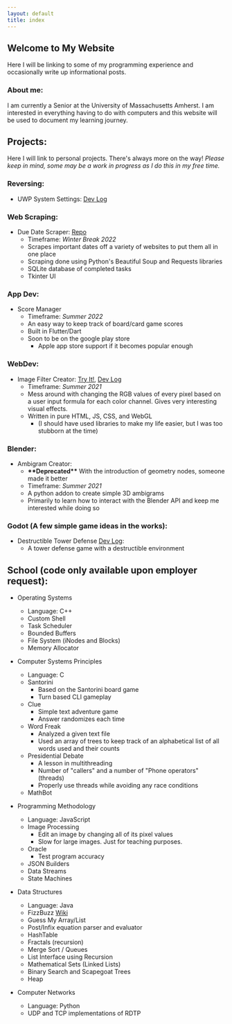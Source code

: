 ```yaml
---
layout: default
title: index
---
```


## Welcome to My Website

Here I will be linking to some of my programming experience and occasionally write up informational posts.

### About me:

I am currently a Senior at the University of Massachusetts Amherst. I am interested in everything having to do with computers and
this website will be used to document my learning journey.

## Projects:
Here I will link to personal projects. There's always more on the way!
*Please keep in mind, some may be a work in progress as I do this in my free time.*

### Reversing:
- UWP System Settings: [Dev Log](/projectRemarks/reversing/UWPSystemSettings/Log1.html)

### Web Scraping:
- Due Date Scraper: [Repo](https://github.com/NewViewDev/DueDateOrganizer)
  - Timeframe: _Winter Break 2022_
  - Scrapes important dates off a variety of websites to put them all in one place
  - Scraping done using Python's Beautiful Soup and Requests libraries
  - SQLite database of completed tasks
  - Tkinter UI

### App Dev:
- Score Manager
  - Timeframe: _Summer 2022_
  - An easy way to keep track of board/card game scores
  - Built in Flutter/Dart
  - Soon to be on the google play store
    - Apple app store support if it becomes popular enough

### WebDev:
- Image Filter Creator: [Try It!](https://newview.dev/filterCreatorMinimized/), [Dev Log](/projectRemarks/filterCreator.html)
  - Timeframe: _Summer 2021_
  - Mess around with changing the RGB values of every pixel based on a user input formula for each color channel. Gives very interesting visual effects.
  - Written in pure HTML, JS, CSS, and WebGL
    - (I should have used libraries to make my life easier, but I was too stubborn at the time)

### Blender:
- Ambigram Creator:
  - **\*\*Deprecated\*\*** With the introduction of geometry nodes, someone made it better
  - Timeframe: _Summer 2021_
  - A python addon to create simple 3D ambigrams
  - Primarily to learn how to interact with the Blender API and keep me interested while doing so

### Godot (A few simple game ideas in the works):
- Destructible Tower Defense [Dev Log](/projectRemarks/destructibleTD/devLog1.html):
  - A tower defense game with a destructible environment
  
## School (code only available upon employer request):
  - Operating Systems
    - Language: C++
    - Custom Shell
    - Task Scheduler
    - Bounded Buffers
    - File System (iNodes and Blocks)
    - Memory Allocator

- Computer Systems Principles
  - Language: C
  - Santorini
    - Based on the Santorini board game
    - Turn based CLI gameplay
  - Clue
    - Simple text adventure game
    - Answer randomizes each time
  - Word Freak
    - Analyzed a given text file
    - Used an array of trees to keep track of an alphabetical list of all words used and their counts
  - Presidential Debate
    - A lesson in multithreading
    - Number of "callers" and a number of "Phone operators" (threads)
    - Properly use threads while avoiding any race conditions
  - MathBot

- Programming Methodology
  - Language: JavaScript
  - Image Processing
    - Edit an image by changing all of its pixel values
    - Slow for large images. Just for teaching purposes.
  - Oracle
    - Test program accuracy
  - JSON Builders
  - Data Streams
  - State Machines

- Data Structures
  - Language: Java
  - FizzBuzz [Wiki](https://en.wikipedia.org/wiki/Fizz_buzz)
  - Guess My Array/List
  - Post/Infix equation parser and evaluator
  - HashTable
  - Fractals (recursion)
  - Merge Sort / Queues
  - List Interface using Recursion
  - Mathematical Sets (Linked Lists)
  - Binary Search and Scapegoat Trees
  - Heap

- Computer Networks
  - Language: Python
  - UDP and TCP implementations of RDTP